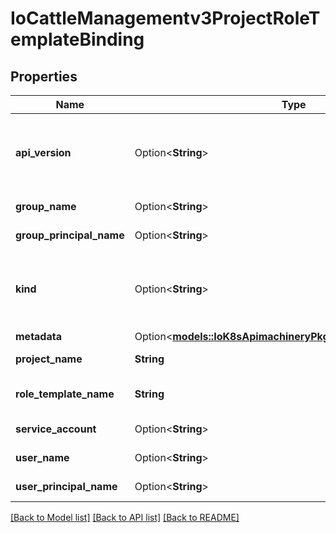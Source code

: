 # IoCattleManagementv3ProjectRoleTemplateBinding

## Properties

Name | Type | Description | Notes
------------ | ------------- | ------------- | -------------
**api_version** | Option<**String**> | APIVersion defines the versioned schema of this representation of an object. Servers should convert recognized schemas to the latest internal value, and may reject unrecognized values. More info: https://git.k8s.io/community/contributors/devel/sig-architecture/api-conventions.md#resources | [optional]
**group_name** | Option<**String**> | GroupName is the name of the group subject added to the project. Immutable. | [optional]
**group_principal_name** | Option<**String**> | GroupPrincipalName is the name of the group principal subject added to the project. Immutable. | [optional]
**kind** | Option<**String**> | Kind is a string value representing the REST resource this object represents. Servers may infer this from the endpoint the client submits requests to. Cannot be updated. In CamelCase. More info: https://git.k8s.io/community/contributors/devel/sig-architecture/api-conventions.md#types-kinds | [optional]
**metadata** | Option<[**models::IoK8sApimachineryPkgApisMetaV1ObjectMeta**](ioK8sApimachineryPkgApisMetaV1ObjectMeta.md)> |  | [optional]
**project_name** | **String** | ProjectName is the name of the project to which a subject is added. Immutable. | 
**role_template_name** | **String** | RoleTemplateName is the name of the role template that defines permissions to perform actions on resources in the project. Immutable. | 
**service_account** | Option<**String**> | ServiceAccount is the name of the service account bound as a subject. Immutable. Deprecated. | [optional]
**user_name** | Option<**String**> | UserName is the name of the user subject added to the project. Immutable. | [optional]
**user_principal_name** | Option<**String**> | UserPrincipalName is the name of the user principal subject added to the project. Immutable. | [optional]

[[Back to Model list]](../README.md#documentation-for-models) [[Back to API list]](../README.md#documentation-for-api-endpoints) [[Back to README]](../README.md)


